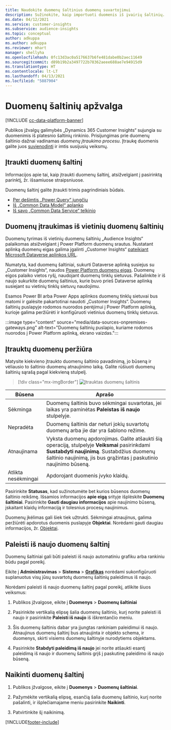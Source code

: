 ```yaml
---
title: Naudokite duomenų šaltinius duomenų suvartojimui
description: Sužinokite, kaip importuoti duomenis iš įvairių šaltinių.
ms.date: 04/12/2021
ms.service: customer-insights
ms.subservice: audience-insights
ms.topic: conceptual
author: adkuppa
ms.author: adkuppa
ms.reviewer: mhart
manager: shellyha
ms.openlocfilehash: 0fc13d3ac0a5176637b6fe481dabe0b2aec11649
ms.sourcegitcommit: d89b19b2a3497722b78362aeee688ae7e94915d9
ms.translationtype: HT
ms.contentlocale: lt-LT
ms.lasthandoff: 04/13/2021
ms.locfileid: "5887904"
---
```

# <a name="data-sources-overview"></a>Duomenų šaltinių apžvalga

[!INCLUDE [cc-data-platform-banner](../includes/cc-data-platform-banner.md)]

Publikos įžvalgų galimybės „Dynamics 365 Customer Insights“ sujungia su duomenimis iš platesnio šaltinių rinkinio. Prisijungimas prie duomenų šaltinio dažnai vadinamas *duomenų įtraukimo procesu*. Įtraukę duomenis galite juos [suvienodinti](data-unification.md) ir imtis susijusių veiksmų.

## <a name="add-a-data-source"></a>Įtraukti duomenų šaltinį

Informacijos apie tai, kaip įtraukti duomenų šaltinį, atsižvelgiant į pasirinktą parinktį, žr. išsamiuose straipsniuose.

Duomenų šaltinį galite įtraukti trimis pagrindiniais būdais.

- [Per dešimtis „Power Query“ jungčių](connect-power-query.md)
- [Iš „Common Data Model“ aplanko](connect-common-data-model.md)
- [Iš savo „Common Data Service“ telkinio](connect-common-data-service-lake.md)

## <a name="add-data-from-on-premises-data-sources"></a>Duomenų įtraukimas iš vietinių duomenų šaltinių

Duomenų tyrimas iš vietinių duomenų šaltinių „Audience Insights“ palaikomas atsižvelgiant į Power Platform duomenų srautus. Nustatant aplinką duomenų eigas galima įgalinti „Customer Insights“ [pateikiant Microsoft Dataverse aplinkos URL](manage-environments.md#create-an-environment-in-an-existing-organization).

Numatyta, kad duomenų šaltiniai, sukurti Dataverse aplinką susiejus su „Customer Insights“, naudos [Power Platform duomenų eigas](/power-query/dataflows/overview-dataflows-across-power-platform-dynamics-365). Duomenų eigos palaiko vietos ryšį, naudojant duomenų tinklų sietuvus. Pašalinkite ir iš naujo sukurkite duomenų šaltinius, kurie buvo prieš Dataverse aplinką susiejant su vietinių tinklų sietuvų naudojimu.

Esamos Power BI arba Power Apps aplinkos duomenų tinklų sietuvai bus matomi ir galėsite pakartotinai naudoti „Customer Insights“. Duomenų šaltinių puslapyje rodomos nuorodos perėjimui į Power Platform aplinką, kurioje galima peržiūrėti ir konfigūruoti vietinius duomenų tinklų sietuvus.

:::image type="content" source="media/data-sources-onpremises-gateways.png" alt-text="Duomenų šaltinių puslapio, kuriame rodomos nuorodos į Power Platform aplinką, ekrano vaizdas.":::

## <a name="review-ingested-data"></a>Įtrauktų duomenų peržiūra

Matysite kiekvieno įtraukto duomenų šaltinio pavadinimą, jo būseną ir vėliausio to šaltinio duomenų atnaujinimo laiką. Galite rūšiuoti duomenų šaltinių sąrašą pagal kiekvieną stulpelį.

> [!div class="mx-imgBorder"]
> ![Įtrauktas duomenų šaltinis](media/configure-data-datasource-added.png "Įtrauktas duomenų šaltinis")

|Būsena  |Aprašo  |
|---------|---------|
|Sėkminga   |Duomenų šaltinis buvo sėkmingai suvartotas, jei laikas yra paminėtas **Paleistas iš naujo** stulpelyje.
|Nepradėta   |Duomenų šaltinis dar neturi jokių suvartotų duomenų arba jie dar yra šablono režime.         |
|Atnaujinama    |Vyksta duomenų apdorojimas. Galite atšaukti šią operaciją, stulpelyje **Veiksmai** pasirinkdami **Sustabdyti naujinimą**. Sustabdžius duomenų šaltinio naujinimą, jis bus grąžintas į paskutinio naujinimo būseną.       |
|Atlikta nesėkmingai     |Apdorojant duomenis įvyko klaidų.         |

Pasirinkite **Statusas**, kad sužinotumėte bet kurios būsenos duomenų šaltinio reikšmę. Išsamios informacijos **apie eigą** srityje išplėskite  **Duomenų šaltiniai**. Pasirinkite **Gauti daugiau informacijos** apie naujinimo būseną, įskaitant klaidų informaciją ir tolesnius procesų naujinimus.

Duomenų įkėlimas gali šiek tiek užtrukti. Sėkmingai atnaujinus, galima peržiūrėti apdorotus duomenis puslapyje **Objektai**. Norėdami gauti daugiau informacijos, žr. [Objektai](entities.md).

## <a name="refresh-a-data-source"></a>Paleisti iš naujo duomenų šaltinį

Duomenų šaltiniai gali būti paleisti iš naujo automatiniu grafiku arba rankiniu būdu pagal poreikį. 

Eikite į **Administravimas** > **Sistema** > [**Grafikas**](system.md#schedule-tab) norėdami sukonfigūruoti suplanuotus visų jūsų suvartotų duomenų šaltinių paleidimus iš naujo.

Norėdami paleisti iš naujo duomenų šaltinį pagal poreikį, atlikite šiuos veiksmus:

1. Publikos įžvalgose, eikite į **Duomenys** > **Duomenų šaltiniai**

2. Pasirinkite vertikalią elipsę šalia duomenų šaltinio, kurį norite paleisti iš naujo ir pasirinkite **Paleisti iš naujo** iš iškrentančio meniu.

3. Šis duomenų šaltinis dabar yra įjungtas rankiniam paleidimui iš naujo. Atnaujinus duomenų šaltinį bus atnaujinta ir objekto schema, ir duomenys, skirti visiems duomenų šaltinyje nurodytiems objektams.

4. Pasirinkite **Stabdyti paleidimą iš naujo** jei norite atšaukti esantį paleidimą iš naujo ir duomenų šaltinis grįš į paskutinę paleidimo iš naujo būseną.

## <a name="delete-a-data-source"></a>Naikinti duomenų šaltinį

1. Publikos įžvalgose, eikite į **Duomenys** > **Duomenų šaltiniai**.

2. Pažymėkite vertikalią elipsę, esančią šalia duomenų šaltinio, kurį norite pašalinti, ir išplečiamajame meniu pasirinkite **Naikinti**.

3. Patvirtinkite šį naikinimą.


[!INCLUDE[footer-include](../includes/footer-banner.md)]
